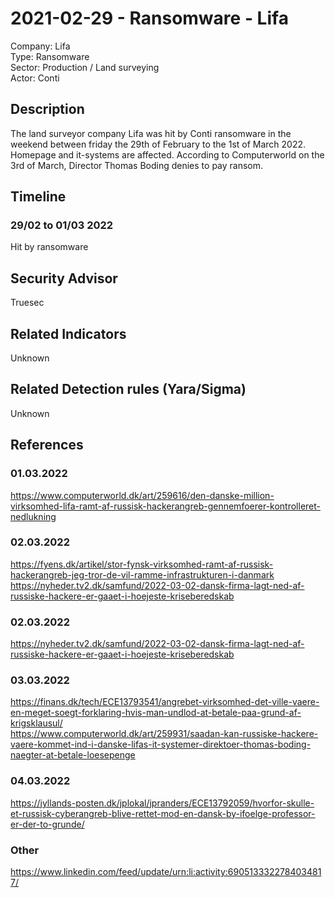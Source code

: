 # 2021-02-29 - Ransomware - Lifa
Company: Lifa   
Type: Ransomware   
Sector: Production / Land surveying  
Actor: Conti   

## Description  
The land surveyor company Lifa was hit by Conti ransomware in the weekend between friday the 29th of February to the 1st of March 2022. Homepage and it-systems are affected.
According to Computerworld on the 3rd of March, Director Thomas Boding denies to pay ransom.

## Timeline
### 29/02 to 01/03 2022
Hit by ransomware

## Security Advisor
Truesec  

## Related Indicators
Unknown

## Related Detection rules (Yara/Sigma)
Unknown

## References   

### 01.03.2022
https://www.computerworld.dk/art/259616/den-danske-million-virksomhed-lifa-ramt-af-russisk-hackerangreb-gennemfoerer-kontrolleret-nedlukning  

### 02.03.2022
https://fyens.dk/artikel/stor-fynsk-virksomhed-ramt-af-russisk-hackerangreb-jeg-tror-de-vil-ramme-infrastrukturen-i-danmark  
https://nyheder.tv2.dk/samfund/2022-03-02-dansk-firma-lagt-ned-af-russiske-hackere-er-gaaet-i-hoejeste-kriseberedskab  

### 02.03.2022
https://nyheder.tv2.dk/samfund/2022-03-02-dansk-firma-lagt-ned-af-russiske-hackere-er-gaaet-i-hoejeste-kriseberedskab

### 03.03.2022
https://finans.dk/tech/ECE13793541/angrebet-virksomhed-det-ville-vaere-en-meget-soegt-forklaring-hvis-man-undlod-at-betale-paa-grund-af-krigsklausul/  
https://www.computerworld.dk/art/259931/saadan-kan-russiske-hackere-vaere-kommet-ind-i-danske-lifas-it-systemer-direktoer-thomas-boding-naegter-at-betale-loesepenge

### 04.03.2022
https://jyllands-posten.dk/jplokal/jpranders/ECE13792059/hvorfor-skulle-et-russisk-cyberangreb-blive-rettet-mod-en-dansk-by-ifoelge-professor-er-der-to-grunde/

### Other
https://www.linkedin.com/feed/update/urn:li:activity:6905133322784034817/
